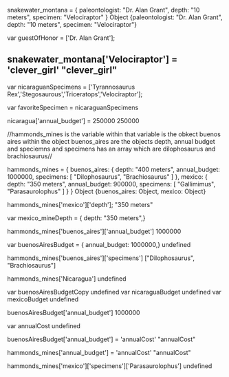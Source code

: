 snakewater_montana = {
  paleontologist: "Dr. Alan Grant",
  depth: "10 meters",
  specimen: "Velociraptor"
}
Object {paleontologist: "Dr. Alan Grant", depth: "10 meters", specimen: "Velociraptor"}

var guestOfHonor = ['Dr. Alan Grant'];

snakewater_montana['Velociraptor'] = 'clever_girl'
"clever_girl"
------

var nicaraguanSpecimens = ['Tyrannosaurus Rex','Stegosaurous','Triceratops','Velociraptor'];

var favoriteSpecimen = nicaraguanSpecimens

nicaragua['annual_budget'] = 250000
250000

//hammonds_mines is the variable within that variable is the obkect buenos aires 
within the object buenos_aires are the objects depth, annual budget and speciemns
and specimens has an array which are dilophosaurus and brachiosaurus//

hammonds_mines = {
  buenos_aires: {
    depth: "400 meters",
    annual_budget: 1000000,
    specimens: [
      "Dilophosaurus",
      "Brachiosaurus"
    ]
  },
  mexico: {
    depth: "350 meters",
    annual_budget: 900000,
    specimens: [
      "Gallimimus",
      "Parasaurolophus"
    ]
  }
}
Object {buenos_aires: Object, mexico: Object}

hammonds_mines['mexico']['depth'];
"350 meters"

var mexico_mineDepth = { depth: "350 meters",}

hammonds_mines['buenos_aires']['annual_budget']
1000000

var buenosAiresBudget = { annual_budget: 1000000,}
undefined

hammonds_mines['buenos_aires']['specimens']
["Dilophosaurus", "Brachiosaurus"]

hammonds_mines['Nicaragua']
undefined

var buenosAiresBudgetCopy
undefined
var nicaraguaBudget
undefined
var mexicoBudget
undefined

buenosAiresBudget['annual_budget']
1000000

var annualCost 
undefined

buenosAiresBudget['annual_budget'] = 'annualCost'
"annualCost"

hammonds_mines['annual_budget'] = 'annualCost'
"annualCost"

hammonds_mines['mexico']['specimens']['Parasaurolophus']
undefined
